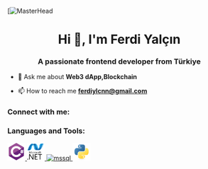 [![MasterHead](https://media.istockphoto.com/id/953499010/photo/blockchain-technology-structure-defocused.jpg?s=612x612&w=0&k=20&c=9MNfdA5pbBhtHm6t6mmQ206CJx1MxzF3Th8NN_EAJTU=)
<h1 align="center">Hi 👋, I'm Ferdi Yalçın
<h3 align="center">A passionate frontend developer from Türkiye</h3>

- 💬 Ask me about **Web3 dApp,Blockchain**

- 📫 How to reach me **ferdiylcnn@gmail.com**

<h3 align="left">Connect with me:</h3>
<p align="left">
</p>

<h3 align="left">Languages and Tools:</h3>
<p align="left"> <a href="https://www.w3schools.com/cs/" target="_blank" rel="noreferrer"> <img src="https://raw.githubusercontent.com/devicons/devicon/master/icons/csharp/csharp-original.svg" alt="csharp" width="40" height="40"/> </a> <a href="https://dotnet.microsoft.com/" target="_blank" rel="noreferrer"> <img src="https://raw.githubusercontent.com/devicons/devicon/master/icons/dot-net/dot-net-original-wordmark.svg" alt="dotnet" width="40" height="40"/> </a> <a href="https://www.microsoft.com/en-us/sql-server" target="_blank" rel="noreferrer"> <img src="https://www.svgrepo.com/show/303229/microsoft-sql-server-logo.svg" alt="mssql" width="40" height="40"/> </a> <a href="https://www.python.org" target="_blank" rel="noreferrer"> <img src="https://raw.githubusercontent.com/devicons/devicon/master/icons/python/python-original.svg" alt="python" width="40" height="40"/> </a> </p>



